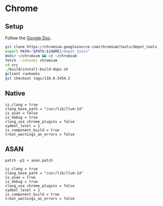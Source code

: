 # Chrome
## Setup

Follow the [Google Doc](https://chromium.googlesource.com/chromium/src/+/main/docs/linux/build_instructions.md).

```bash
git clone https://chromium.googlesource.com/chromium/tools/depot_tools.git
export PATH="$PATH:${HOME}/depot_tools"
mkdir ~/chromium && cd ~/chromium
fetch --nohooks chromium
cd src
./build/install-build-deps.sh
gclient runhooks
git checkout tags/110.0.5454.1
```

## Native
```config
is_clang = true                                                                                       clang_base_path = "/usr/lib/llvm-14"
is_asan = false
is_debug = true
clang_use_chrome_plugins = false
symbol_level = 1
is_component_build = true
treat_warnings_as_errors = false   
```

## ASAN
```
patch -p1 < asan.patch
```
```config
is_clang = true                                                                                       clang_base_path = "/usr/lib/llvm-14"
is_asan = true
is_debug = true
clang_use_chrome_plugins = false
symbol_level = 1
is_component_build = true
treat_warnings_as_errors = false   
```